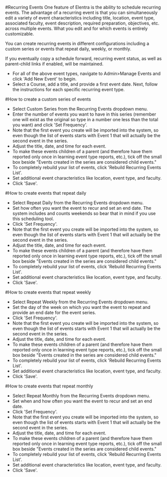 #Recurring Events
One feature of Elentra is the ability to schedule recurring events. The advantage of a recurring event is that you can simultaneously edit a variety of event characteristics including title, location, event type, associated faculty, event description, required preparation, objectives, etc. across multiple events.  What you edit and for which events is entirely customizable.

You can create recurring events in different configurations including a custom series or events that repeat daily, weekly, or monthly.

If you eventually copy a schedule forward, recurring event status, as well as parent-child links if enabled, will be maintained.

* For all of the above event types, navigate to Admin>Manage Events and click 'Add New Event' to begin.
* Select a Course, add a title, and provide a first event date.  Next, follow the instructions for each specific recurring event type.

#How to create a custom series of events
* Select Custom Series from the Recurring Events dropdown menu.
* Enter the number of events you want to have in this series (remember one will exist as the original so type in a number one less than the total you want) and click 'Set Frequency'.
* Note that the first event you create will be imported into the system, so even though the list of events starts with Event 1 that will actually be the second event in the series.
* Adjust the title, date, and time for each event.
* To make these events children of a parent (and therefore have them reported only once in learning event type reports, etc.), tick off the small box beside "Events created in the series are considered child events."
* To completely rebuild your list of events, click 'Rebuild Recurring Events List'.
* Set additional event characteristics like location, event type, and faculty.
* Click 'Save'.

#How to create events that repeat daily
* Select Repeat Daily from the Recurring Events dropdown menu.
* Set how often you want the event to recur and set an end date.  The system includes and counts weekends so bear that in mind if you use this scheduling tool.
* Click 'Set Frequency'.
* Note that the first event you create will be imported into the system, so even though the list of events starts with Event 1 that will actually be the second event in the series.
* Adjust the title, date, and time for each event.
* To make these events children of a parent (and therefore have them reported only once in learning event type reports, etc.), tick off the small box beside "Events created in the series are considered child events."
* To completely rebuild your list of events, click 'Rebuild Recurring Events List'.
* Set additional event characteristics like location, event type, and faculty.
* Click 'Save'.

#How to create events that repeat weekly
* Select Repeat Weekly from the Recurring Events dropdown menu.
* Set the day of the week on which you want the event to repeat and provide an end date for the event series.
* Click 'Set Frequency'.
* Note that the first event you create will be imported into the system, so even though the list of events starts with Event 1 that will actually be the second event in the series.
* Adjust the title, date, and time for each event.
* To make these events children of a parent (and therefore have them reported only once in learning event type reports, etc.), tick off the small box beside "Events created in the series are considered child events."
* To completely rebuild your list of events, click 'Rebuild Recurring Events List'.
* Set additional event characteristics like location, event type, and faculty.
* Click 'Save'.

#How to create events that repeat monthly
* Select Repeat Monthly from the Recurring Events dropdown menu.
* Set when and how often you want the event to recur and set an end date.
* Click 'Set Frequency'.
* Note that the first event you create will be imported into the system, so even though the list of events starts with Event 1 that will actually be the second event in the series.
* Adjust the title, date, and time for each event.
* To make these events children of a parent (and therefore have them reported only once in learning event type reports, etc.), tick off the small box beside "Events created in the series are considered child events."
* To completely rebuild your list of events, click 'Rebuild Recurring Events List'.
* Set additional event characteristics like location, event type, and faculty.
* Click 'Save'.
